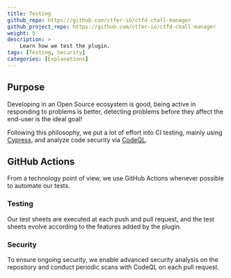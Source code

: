```yaml
---
title: Testing
github_repo: https://github.com/ctfer-io/ctfd-chall-manager
github_project_repo: https://github.com/ctfer-io/ctfd-chall-manager
weight: 5
description: >
    Learn how we test the plugin.
tags: [Testing, Security]
categories: [Explanations]
---
```


## Purpose 
Developing in an Open Source ecosystem is good, being active in responding to problems is better, detecting problems before they affect the end-user is the ideal goal!

Following this philosophy, we put a lot of effort into CI testing, mainly using [Cypress](https://www.cypress.io/), and analyze code security via [CodeQL](https://codeql.github.com/).

## GitHub Actions

From a technology point of view, we use GitHub Actions whenever possible to automate our tests. 

### Testing

Our test sheets are executed at each push and pull request, and the test sheets evolve according to the features added by the plugin. 

### Security

To ensure ongoing security, we enable advanced security analysis on the repository and conduct periodic scans with CodeQL on each pull request.

